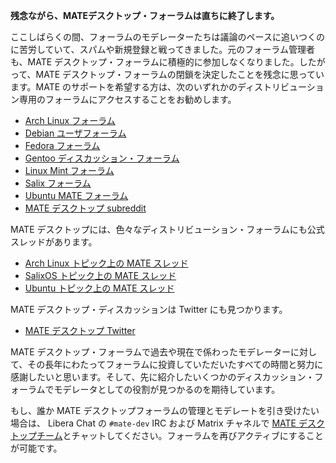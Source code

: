 <!-- 
.. link: 
.. description: MATE Desktop discussion forums are closing
.. tags: MATE,forums,private
.. date: 2016/07/28 13:00:00
.. title: MATE デスクトップ・ディスカッションフォーラムが終了します
.. slug: 2016-07-28-mate-forums-are-closing
.. author: Webmaster
-->

**残念ながら、MATEデスクトップ・フォーラムは直ちに終了します。**

ここしばらくの間、フォーラムのモデレーターたちは議論のペースに追いつくのに苦労していて、スパムや新規登録と戦ってきました。元のフォーラム管理者も、MATE デスクトップ・フォーラムに積極的に参加しなくなりました。したがって、MATE デスクトップ・フォーラムの閉鎖を決定したことを残念に思っています。MATE のサポートを希望する方は、次のいずれかのディストリビューション専用のフォーラムにアクセスすることをお勧めします。

  * [Arch Linux フォーラム](https://bbs.archlinux.org/)
  * [Debian ユーザフォーラム](http://forums.debian.net/)
  * [Fedora フォーラム](https://fedoraforum.org/)
  * [Gentoo ディスカッション・フォーラム](https://forums.gentoo.org/)
  * [Linux Mint フォーラム](https://forums.linuxmint.com/)
  * [Salix フォーラム](https://www.salixos.org/)
  * [Ubuntu MATE フォーラム](https://ubuntu-mate.community)
  * [MATE デスクトップ subreddit](https://www.reddit.com/r/MATEDesktop)

MATE デスクトップには、色々なディストリビューション・フォーラムにも公式スレッドがあります。

  * [Arch Linux トピック上の MATE スレッド](https://bbs.archlinux.org/viewtopic.php?id=121162&p=1)
  * [SalixOS トピック上の MATE スレッド](https://www.salixos.org/forum/viewtopic.php?f=17&t=3371)
  * [Ubuntu トピック上の MATE スレッド](https://ubuntuforums.org/showthread.php?p=11333073)

MATE デスクトップ・ディスカッションは Twitter にも見つかります。

  * [MATE デスクトップ Twitter](https://twitter.com/mate_desktop)

MATE デスクトップ・フォーラムで過去や現在で係わったモデレーターに対して、その長年にわたってフォーラムに投資していただいたすべての時間と努力に感謝したいと思います。そして、先に紹介したいくつかのディスカッション・フォーラムでモデレータとしての役割が見つかるのを期待しています。

もし、誰か MATE デスクトップフォーラムの管理とモデレートを引き受けたい場合は、 Libera Chat の `#mate-dev` IRC および Matrix チャネルで [MATE デスクトップチーム](/team/)とチャットしてください。フォーラムを再びアクティブにすることが可能です。
